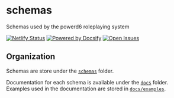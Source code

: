 # schemas

Schemas used by the powerd6 roleplaying system

[![Netlify Status](https://api.netlify.com/api/v1/badges/5b8476e0-8260-4367-b8db-1962fce55269/deploy-status)](https://app.netlify.com/sites/powerd6-schemas/deploys)
[![Powered by Docsify](https://img.shields.io/badge/powered%20by-Docsify-brightgreen)]()
[![Open Issues](https://img.shields.io/github/issues/powerd6/schemas)](https://github.com/powerd6/schemas/issues)

## Organization

Schemas are store under the [`schemas`](schemas/) folder.

Documentation for each schema is available under the [`docs`](docs/) folder. Examples used in the documentation are stored in [`docs/examples`](docs/examples/).

